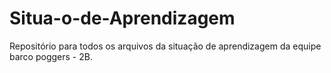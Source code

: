 # Situa-o-de-Aprendizagem
Repositório para todos os arquivos da situação de aprendizagem da equipe barco poggers - 2B.

